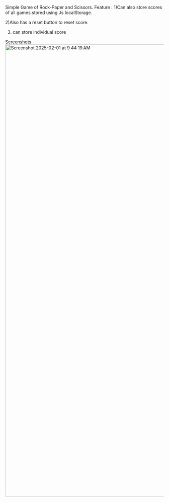Simple Game of Rock-Paper and Scissors.
Feature :
   1)Can also store scores of all games stored using Js localStorage.
   
   2)Also has a reset button to reset score.

   3) can store individual score 

Screenshots
<img width="1439" alt="Screenshot 2025-02-01 at 9 44 19 AM" src="https://github.com/user-attachments/assets/299b5742-78da-4d25-8391-bd5dd251fef4" />

